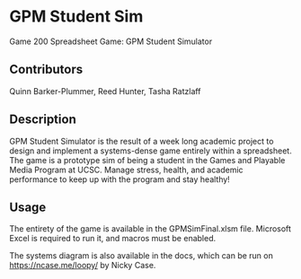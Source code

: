 # GPM Student Sim
Game 200 Spreadsheet Game: GPM Student Simulator

## Contributors

Quinn Barker-Plummer, Reed Hunter, Tasha Ratzlaff

## Description

GPM Student Simulator is the result of a week long academic project to design and implement a systems-dense game entirely within a spreadsheet. The game is a prototype sim of being a student in the Games and Playable Media Program at UCSC. Manage stress, health, and 
academic performance to keep up with the program and stay healthy!

## Usage

The entirety of the game is available in the GPMSimFinal.xlsm file. Microsoft Excel is required to run it, and macros must be enabled. 

The systems diagram is also available in the docs, which can be run on https://ncase.me/loopy/ by Nicky Case. 
